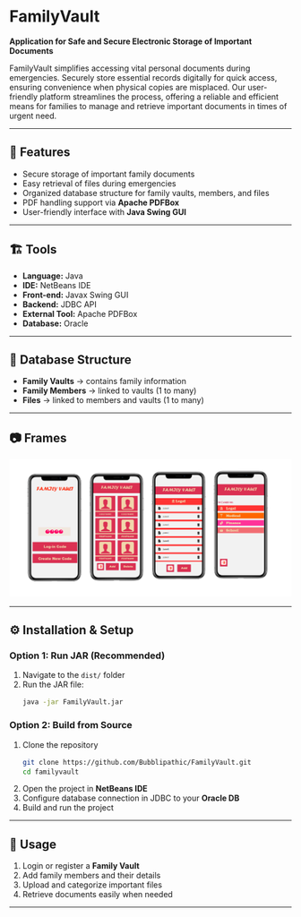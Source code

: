 # FamilyVault  

**Application for Safe and Secure Electronic Storage of Important Documents**  

FamilyVault simplifies accessing vital personal documents during emergencies. Securely store essential records digitally for quick access, ensuring convenience when physical copies are misplaced. Our user-friendly platform streamlines the process, offering a reliable and efficient means for families to manage and retrieve important documents in times of urgent need.  

---

## 🚀 Features  
- Secure storage of important family documents  
- Easy retrieval of files during emergencies  
- Organized database structure for family vaults, members, and files  
- PDF handling support via **Apache PDFBox**  
- User-friendly interface with **Java Swing GUI**  

---

## 🏗️ Tools

- **Language:** Java  
- **IDE:** NetBeans IDE  
- **Front-end:** Javax Swing GUI  
- **Backend:** JDBC API  
- **External Tool:** Apache PDFBox  
- **Database:** Oracle  


---

## 📂 Database Structure  

- **Family Vaults** → contains family information  
- **Family Members** → linked to vaults (1 to many)  
- **Files** → linked to members and vaults (1 to many)

---

## 📷 Frames

![Frame Screenshot](/Screenshots/Screenshot.png)  

---

## ⚙️ Installation & Setup  

### Option 1: Run JAR (Recommended)  
1. Navigate to the `dist/` folder  
2. Run the JAR file:  
   ```bash
   java -jar FamilyVault.jar
   ```

### Option 2: Build from Source  
1. Clone the repository  
   ```bash
   git clone https://github.com/Bubblipathic/FamilyVault.git
   cd familyvault
   ```
2. Open the project in **NetBeans IDE**  
3. Configure database connection in JDBC to your **Oracle DB**  
4. Build and run the project  

---

## 📖 Usage  

1. Login or register a **Family Vault**  
2. Add family members and their details  
3. Upload and categorize important files  
4. Retrieve documents easily when needed  

---

